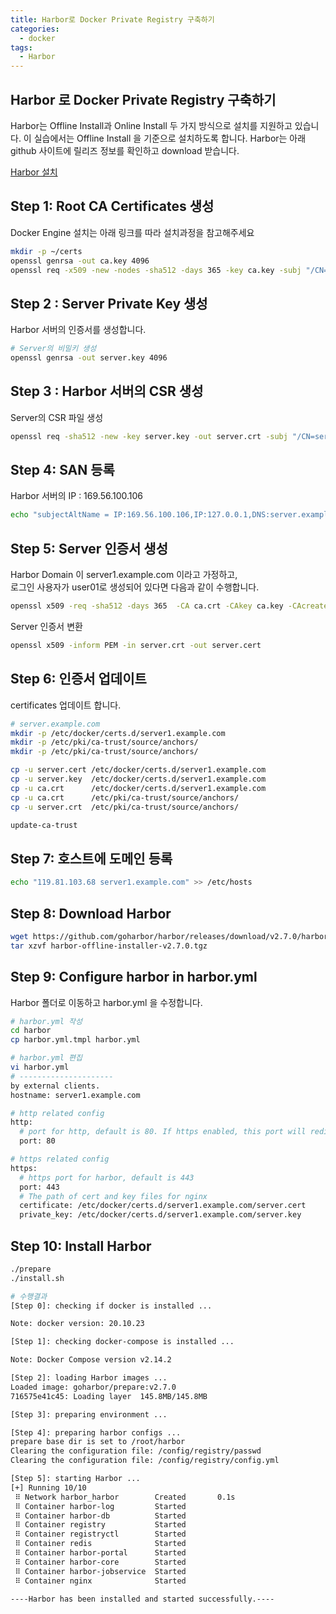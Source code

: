 ```yaml
---
title: Harbor로 Docker Private Registry 구축하기
categories:
  - docker 
tags:
  - Harbor
---
```


## Harbor 로 Docker Private Registry 구축하기

Harbor는 Offline Install과 Online Install 두 가지 방식으로 설치를 지원하고 있습니다. 이 실습에서는 Offline Install 을 기준으로 설치하도록 합니다. Harbor는 아래 github 사이트에 릴리즈 정보를 확인하고 download 받습니다.  


[Harbor 설치](https://github.com/goharbor/harbor/releases/)


## Step 1: Root CA Certificates  생성

Docker Engine 설치는 아래 링크를 따라 설치과정을 참고해주세요  

```bash
mkdir -p ~/certs
openssl genrsa -out ca.key 4096
openssl req -x509 -new -nodes -sha512 -days 365 -key ca.key -subj "/CN=*.example.com" -out ca.crt
```


## Step 2 : Server Private Key 생성

Harbor 서버의 인증서를 생성합니다.   

```bash
# Server의 비밀키 생성
openssl genrsa -out server.key 4096
```


## Step 3 : Harbor 서버의 CSR 생성 
Server의 CSR 파일 생성  
```bash
openssl req -sha512 -new -key server.key -out server.crt -subj "/CN=server1.example.com"
```

## Step 4: SAN 등록

Harbor 서버의 IP : 169.56.100.106  
```bash
echo "subjectAltName = IP:169.56.100.106,IP:127.0.0.1,DNS:server.example.com" > v3ext.cnf
```

## Step 5: Server 인증서 생성
Harbor Domain 이 server1.example.com 이라고 가정하고,  
로그인 사용자가 user01로 생성되어 있다면 다음과 같이 수행합니다.  
```bash
openssl x509 -req -sha512 -days 365  -CA ca.crt -CAkey ca.key -CAcreateserial -in server.csr -out server.crt -extfile v3ext.cnf
```
Server 인증서 변환
```bash
openssl x509 -inform PEM -in server.crt -out server.cert
```

## Step 6: 인증서 업데이트
certificates 업데이트 합니다.  

```bash
# server.example.com
mkdir -p /etc/docker/certs.d/server1.example.com
mkdir -p /etc/pki/ca-trust/source/anchors/
mkdir -p /etc/pki/ca-trust/source/anchors/

cp -u server.cert /etc/docker/certs.d/server1.example.com
cp -u server.key  /etc/docker/certs.d/server1.example.com
cp -u ca.crt      /etc/docker/certs.d/server1.example.com
cp -u ca.crt      /etc/pki/ca-trust/source/anchors/
cp -u server.crt  /etc/pki/ca-trust/source/anchors/

update-ca-trust
```

## Step 7: 호스트에 도메인 등록

```bash
echo "119.81.103.68 server1.example.com" >> /etc/hosts
```

## Step 8: Download Harbor
```bash
wget https://github.com/goharbor/harbor/releases/download/v2.7.0/harbor-offline-installer-v2.7.0.tgz
tar xzvf harbor-offline-installer-v2.7.0.tgz
```

## Step 9: Configure harbor in harbor.yml 
Harbor 폴더로 이동하고 harbor.yml 을 수정합니다.  

```bash
# harbor.yml 작성
cd harbor
cp harbor.yml.tmpl harbor.yml

# harbor.yml 편집
vi harbor.yml
# ---------------------
by external clients.
hostname: server1.example.com

# http related config
http:
  # port for http, default is 80. If https enabled, this port will redirect to https port
  port: 80

# https related config
https:
  # https port for harbor, default is 443
  port: 443
  # The path of cert and key files for nginx
  certificate: /etc/docker/certs.d/server1.example.com/server.cert
  private_key: /etc/docker/certs.d/server1.example.com/server.key
```

## Step 10: Install Harbor
```bash
./prepare
./install.sh

# 수행결과
[Step 0]: checking if docker is installed ...

Note: docker version: 20.10.23

[Step 1]: checking docker-compose is installed ...

Note: Docker Compose version v2.14.2

[Step 2]: loading Harbor images ...
Loaded image: goharbor/prepare:v2.7.0
716575e41c45: Loading layer  145.8MB/145.8MB

[Step 3]: preparing environment ...

[Step 4]: preparing harbor configs ...
prepare base dir is set to /root/harbor
Clearing the configuration file: /config/registry/passwd
Clearing the configuration file: /config/registry/config.yml

[Step 5]: starting Harbor ...
[+] Running 10/10
 ⠿ Network harbor_harbor        Created       0.1s
 ⠿ Container harbor-log         Started                                         0.8s
 ⠿ Container harbor-db          Started                                         2.2s
 ⠿ Container registry           Started                                         2.2s
 ⠿ Container registryctl        Started                                         1.7s
 ⠿ Container redis              Started                                         1.8s
 ⠿ Container harbor-portal      Started                                         2.2s
 ⠿ Container harbor-core        Started                                         2.7s
 ⠿ Container harbor-jobservice  Started                                         3.8s
 ⠿ Container nginx              Started                                         3.9s

----Harbor has been installed and started successfully.----
```